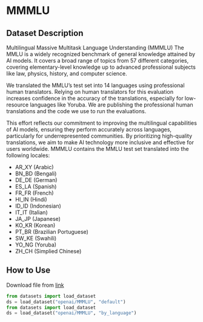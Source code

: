 # MMMLU
## Dataset Description
Multilingual Massive Multitask Language Understanding (MMMLU)
The MMLU is a widely recognized benchmark of general knowledge attained by AI models. It covers a broad range of topics from 57 different categories, covering elementary-level knowledge up to advanced professional subjects like law, physics, history, and computer science.

We translated the MMLU’s test set into 14 languages using professional human translators. Relying on human translators for this evaluation increases confidence in the accuracy of the translations, especially for low-resource languages like Yoruba. We are publishing the professional human translations and the code we use to run the evaluations.

This effort reflects our commitment to improving the multilingual capabilities of AI models, ensuring they perform accurately across languages, particularly for underrepresented communities. By prioritizing high-quality translations, we aim to make AI technology more inclusive and effective for users worldwide.
MMMLU contains the MMLU test set translated into the following locales:

- AR_XY (Arabic)
- BN_BD (Bengali)
- DE_DE (German)
- ES_LA (Spanish)
- FR_FR (French)
- HI_IN (Hindi)
- ID_ID (Indonesian)
- IT_IT (Italian)
- JA_JP (Japanese)
- KO_KR (Korean)
- PT_BR (Brazilian Portuguese)
- SW_KE (Swahili)
- YO_NG (Yoruba)
- ZH_CH (Simplied Chinese)


## How to Use
Download file from [link](https://hf-mirror.com/datasets/openai/MMMLU)

```python
from datasets import load_dataset
ds = load_dataset("openai/MMMLU", "default")
from datasets import load_dataset
ds = load_dataset("openai/MMMLU", "by_language")
```
